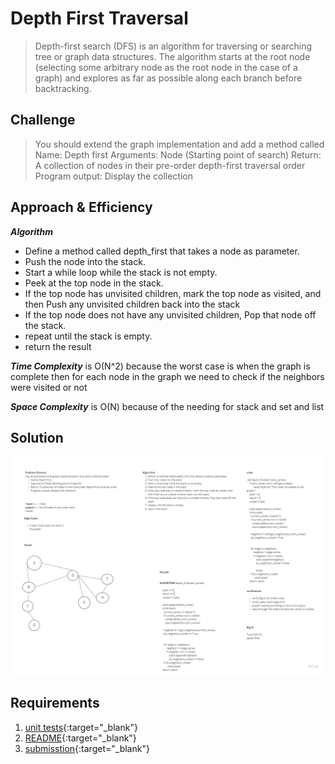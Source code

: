 
# Depth First Traversal
> Depth-first search (DFS) is an algorithm for traversing or searching tree or graph data structures. The algorithm starts at the root node (selecting some arbitrary node as the root node in the case of a graph) and explores as far as possible along each branch before backtracking.
## Challenge
> You should extend the graph implementation and add a method called
Name: Depth first
Arguments: Node (Starting point of search)
Return: A collection of nodes in their pre-order depth-first traversal order
Program output: Display the collection

## Approach & Efficiency

***Algorithm***
- Define  a method called depth_first that takes a node as parameter.
- Push the  node into the stack.
- Start a while loop while the stack is not empty.
- Peek at the top node in the stack.
- If the top node has unvisited children, mark the top node as visited, and then Push any unvisited children back into the stack
- If the top node does not have any unvisited children, Pop that node off the stack.
- repeat until the stack is empty.
- return the result


***Time Complexity*** is O(N^2) because the worst case is when the graph is complete then for each node in the graph we need to check if the neighbors were visited or not

***Space Complexity*** is O(N) because of the needing for stack and set and list
## Solution
![](graph_depth_first.jpg)

## Requirements
1. [unit tests](../../tests/test_graph.py){:target="_blank"}
2. [README](../graph_depth_first/README.md){:target="_blank"}
3. [submisstion](../../graph/graph.py){:target="_blank"}
